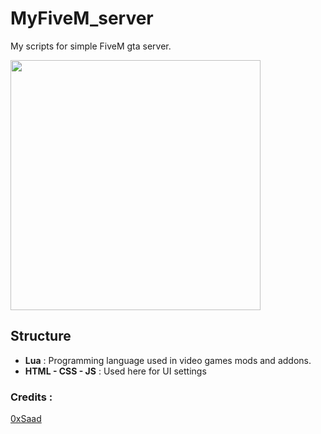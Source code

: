 # MyFiveM_server
My scripts for simple FiveM gta server.

<img src="https://upload.wikimedia.org/wikipedia/commons/5/5a/FiveM-Logo.png" width="400px" />


## Structure
- **Lua** : Programming language used in video games mods and addons.
- **HTML - CSS - JS** : Used here for UI settings

### Credits :
[0xSaad](https://x.com/0xdonzdev)

